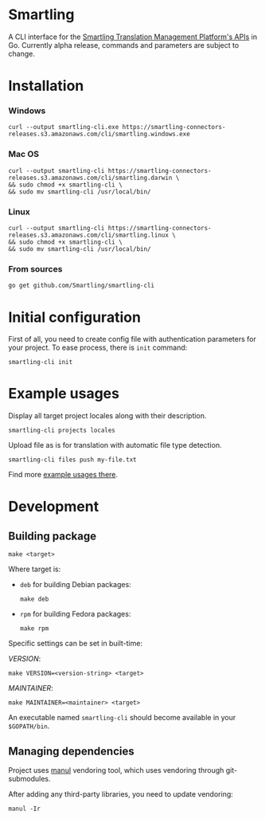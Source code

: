 # Smartling

A CLI interface for the [Smartling Translation Management Platform's APIs](https://help.smartling.com/v1.0/reference) in Go.
Currently alpha release, commands and parameters are subject to change.

# Installation

### Windows
```
curl --output smartling-cli.exe https://smartling-connectors-releases.s3.amazonaws.com/cli/smartling.windows.exe
```

### Mac OS
```
curl --output smartling-cli https://smartling-connectors-releases.s3.amazonaws.com/cli/smartling.darwin \
&& sudo chmod +x smartling-cli \
&& sudo mv smartling-cli /usr/local/bin/
```

### Linux
```
curl --output smartling-cli https://smartling-connectors-releases.s3.amazonaws.com/cli/smartling.linux \
&& sudo chmod +x smartling-cli \
&& sudo mv smartling-cli /usr/local/bin/
```

### From sources
```
go get github.com/Smartling/smartling-cli
```

# Initial configuration

First of all, you need to create config file with authentication parameters
for your project. To ease process, there is `init` command:

```
smartling-cli init
```

# Example usages

Display all target project locales along with their description.
```
smartling-cli projects locales
```

Upload file as is for translation with automatic file type detection.
```
smartling-cli files push my-file.txt
```

Find more [example usages there](examples.md).

# Development

## Building package

```
make <target>
```

Where target is:

* `deb` for building Debian packages:
   ```
   make deb
   ```

* `rpm` for building Fedora packages:
   ```
   make rpm
   ```

Specific settings can be set in built-time:

*VERSION*:

```
make VERSION=<version-string> <target>
```

*MAINTAINER*:

```
make MAINTAINER=<maintainer> <target>
```

An executable named `smartling-cli` should become available in your
`$GOPATH/bin`.


## Managing dependencies

Project uses [manul](https://github.com/kovetskiy/manul) vendoring tool,
which uses vendoring through git-submodules.

After adding any third-party libraries, you need to update vendoring:

```
manul -Ir
```
